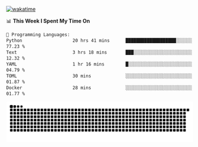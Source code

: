 [![wakatime](https://wakatime.com/badge/user/384f91c6-4eee-411f-8f3b-1b691f58a544.svg)](https://wakatime.com/@384f91c6-4eee-411f-8f3b-1b691f58a544)

<!--START_SECTION:waka-->
📊 **This Week I Spent My Time On** 

```text
💬 Programming Languages: 
Python                   20 hrs 41 mins      ███████████████████░░░░░░   77.23 % 
Text                     3 hrs 18 mins       ███░░░░░░░░░░░░░░░░░░░░░░   12.32 % 
YAML                     1 hr 16 mins        █░░░░░░░░░░░░░░░░░░░░░░░░   04.79 % 
TOML                     30 mins             ░░░░░░░░░░░░░░░░░░░░░░░░░   01.87 % 
Docker                   28 mins             ░░░░░░░░░░░░░░░░░░░░░░░░░   01.77 % 
```


<!--END_SECTION:waka-->

<picture>
  <source media="(prefers-color-scheme: dark)" srcset="https://raw.githubusercontent.com/fuwx295/fuwx295/output/github-contribution-grid-snake-dark.svg">
  <source media="(prefers-color-scheme: light)" srcset="https://raw.githubusercontent.com/fuwx295/fuwx295/output/github-contribution-grid-snake.svg">
  <img alt="github contribution grid snake animation" src="https://raw.githubusercontent.com/fuwx295/fuwx295/output/github-contribution-grid-snake.svg">
</picture>
